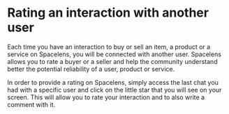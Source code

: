 # Rating an interaction with another user

Each time you have an interaction to buy or sell an item, a product or a service on Spacelens, you will be connected with another user. Spacelens allows you to rate a buyer or a seller and help the community understand better the potential reliability of a user, product or service.

In order to provide a rating on Spacelens, simply access the last chat you had with a specific user and click on the little star that you will see on your screen. This will allow you to rate your interaction and to also write a comment with it.

